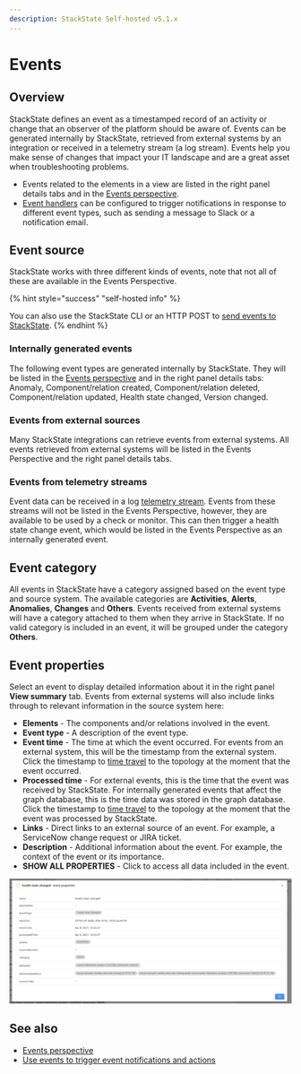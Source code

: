 ```yaml
---
description: StackState Self-hosted v5.1.x 
---
```


# Events

## Overview

StackState defines an event as a timestamped record of an activity or change that an observer of the platform should be aware of. Events can be generated internally by StackState, retrieved from external systems by an integration or received in a telemetry stream (a log stream). Events help you make sense of changes that impact your IT landscape and are a great asset when troubleshooting problems. 

* Events related to the elements in a view are listed in the right panel details tabs and in the [Events perspective](/use/stackstate-ui/perspectives/events_perspective.md). 
* [Event handlers](/use/metrics-and-events/event-notifications.md) can be configured to trigger notifications in response to different event types, such as sending a message to Slack or a notification email.

## Event source

StackState works with three different kinds of events, note that not all of these are available in the Events Perspective.

{% hint style="success" "self-hosted info" %}

You can also use the StackState CLI or an HTTP POST to [send events to StackState](/configure/telemetry/send_telemetry.md#events).
{% endhint %}

### Internally generated events

The following event types are generated internally by StackState. They will be listed in the [Events perspective](/use/stackstate-ui/perspectives/events_perspective.md) and in the right panel details tabs: Anomaly, Component/relation created, Component/relation deleted, Component/relation updated, Health state changed, Version changed.

### Events from external sources

Many StackState integrations can retrieve events from external systems. All events retrieved from external systems will be listed in the Events Perspective and the right panel details tabs.

### Events from telemetry streams

Event data can be received in a log [telemetry stream](/use/metrics-and-events/telemetry_streams.md#log-streams). Events from these streams will not be listed in the Events Perspective, however, they are available to be used by a check or monitor. This can then trigger a health state change event, which would be listed in the Events Perspective as an internally generated event.

## Event category

All events in StackState have a category assigned based on the event type and source system. The available categories are **Activities**, **Alerts**, **Anomalies**, **Changes** and **Others**. Events received from external systems will have a category attached to them when they arrive in StackState. If no valid category is included in an event, it will be grouped under the category **Others**.

## Event properties

Select an event to display detailed information about it in the right panel **View summary** tab. Events from external systems will also include links through to relevant information in the source system here:

* **Elements** - The components and/or relations involved in the event.
* **Event type** - A description of the event type.
* **Event time** - The time at which the event occurred. For events from an external system, this will be the timestamp from the external system. Click the timestamp to [time travel](/use/stackstate-ui/perspectives/events_perspective.md#time-travel) to the topology at the moment that the event occurred.
* **Processed time** - For external events, this is the time that the event was received by StackState. For internally generated events that affect the graph database, this is the time data was stored in the graph database. Click the timestamp to [time travel](/use/stackstate-ui/perspectives/events_perspective.md#time-travel) to the topology at the moment that the event was processed by StackState.
* **Links** - Direct links to an external source of an event. For example, a ServiceNow change request or JIRA ticket.
* **Description** - Additional information about the event. For example, the context of the event or its importance.
* **SHOW ALL PROPERTIES** - Click to access all data included in the event.

![Properties of an event](/.gitbook/assets/v51_event-properties.png)

## See also

* [Events perspective](/use/stackstate-ui/perspectives/events_perspective.md)
* [Use events to trigger event notifications and actions](/use/stackstate-ui/views/manage-event-handlers.md)